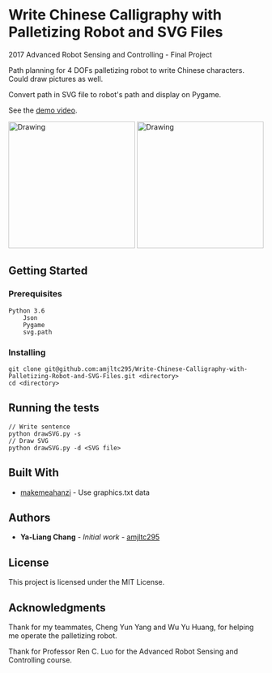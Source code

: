 # Write Chinese Calligraphy with Palletizing Robot and SVG Files

2017 Advanced Robot Sensing and Controlling - Final Project

Path planning for 4 DOFs palletizing robot to write Chinese characters. Could draw pictures as well.

Convert path in SVG file to robot's path and display on Pygame.

See the [demo video](https://www.youtube.com/watch?v=yH4Tf5Qy-iw&feature=youtu.be).

<img src="/images/program_example.png" alt="Drawing" style="width: 250px;"/>

<img src="/images/robot_writing.png" alt="Drawing" style="width: 250px;"/>



## Getting Started

### Prerequisites
```
Python 3.6
    Json
    Pygame
    svg.path
```

### Installing

```
git clone git@github.com:amjltc295/Write-Chinese-Calligraphy-with-Palletizing-Robot-and-SVG-Files.git <directory> 
cd <directory>
```


## Running the tests

```
// Write sentence
python drawSVG.py -s
// Draw SVG
python drawSVG.py -d <SVG file>
```


## Built With

* [makemeahanzi](https://github.com/skishore/makemeahanzi) - Use graphics.txt data



## Authors

* **Ya-Liang Chang** - *Initial work* - [amjltc295](https://github.com/amjltc295)



## License

This project is licensed under the MIT License.



## Acknowledgments

Thank for my teammates, Cheng Yun Yang and  Wu Yu Huang, for helping me operate the palletizing robot.

Thank for Professor Ren C. Luo for the Advanced Robot Sensing and Controlling course.


